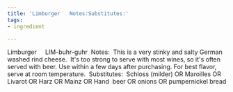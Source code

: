 ```yaml
---
title: 'Limburger   Notes:Substitutes:'
tags:
- ingredient

---
```

Limburger     LIM-buhr-guhr  Notes:  This is a very stinky and salty German washed rind cheese.  It's too strong to serve with most wines, so it's often served with beer. Use within a few days after purchasing. For best flavor, serve at room temperature.  Substitutes:  Schloss (milder) OR Maroilles OR Livarot OR Harz OR Mainz OR Hand  beer OR onions OR pumpernickel bread
